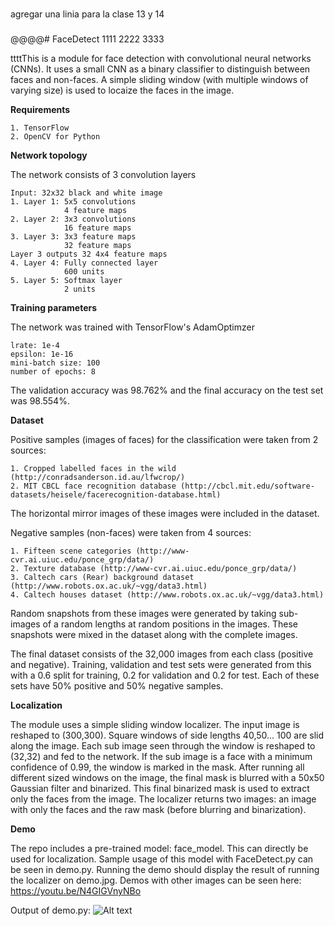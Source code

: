 #####
agregar una linia para la clase 13 y 14 
###
@@@@# FaceDetect
1111
2222
3333


ttttThis is a module for face detection with convolutional neural networks (CNNs). It uses a small CNN as a binary classifier to distinguish between faces and non-faces. A simple sliding window (with multiple windows of varying size) is used to locaize the faces in the image.

**Requirements**
    
    1. TensorFlow
    2. OpenCV for Python

**Network topology**

The network consists of 3 convolution layers

    Input: 32x32 black and white image
    1. Layer 1: 5x5 convolutions
                4 feature maps
    2. Layer 2: 3x3 convolutions
                16 feature maps
    3. Layer 3: 3x3 feature maps
                32 feature maps
    Layer 3 outputs 32 4x4 feature maps
    4. Layer 4: Fully connected layer
                600 units
    5. Layer 5: Softmax layer
                2 units

**Training parameters**

The network was trained with TensorFlow's AdamOptimzer 
    
    lrate: 1e-4
    epsilon: 1e-16
    mini-batch size: 100
    number of epochs: 8

The validation accuracy was 98.762% and the final accuracy on the test set was 98.554%.

**Dataset**

Positive samples (images of faces) for the classification were taken from 2 sources:

    1. Cropped labelled faces in the wild (http://conradsanderson.id.au/lfwcrop/)
    2. MIT CBCL face recognition database (http://cbcl.mit.edu/software-datasets/heisele/facerecognition-database.html)

The horizontal mirror images of these images were included in the dataset.

Negative samples (non-faces) were taken from 4 sources:

    1. Fifteen scene categories (http://www-cvr.ai.uiuc.edu/ponce_grp/data/)
    2. Texture database (http://www-cvr.ai.uiuc.edu/ponce_grp/data/)
    3. Caltech cars (Rear) background dataset (http://www.robots.ox.ac.uk/~vgg/data3.html)
    4. Caltech houses dataset (http://www.robots.ox.ac.uk/~vgg/data3.html)
    
Random snapshots from these images were generated by taking sub-images of a random lengths at random positions in the images. These snapshots were mixed in the dataset along with the complete images.

The final dataset consists of the 32,000 images from each class (positive and negative). Training, validation and test sets were generated from this with a 0.6 split for training, 0.2 for validation and 0.2 for test. Each of these sets have 50% positive and 50% negative samples.

**Localization**

The module uses a simple sliding window localizer. The input image is reshaped to (300,300). Square windows of side lengths 40,50... 100 are slid along the image. Each sub image seen through the window is reshaped to (32,32) and fed to the network. If the sub image is a face with a minimum confidence of 0.99, the window is marked in the mask. After running all different sized windows on the image, the final mask is blurred with a 50x50 Gaussian filter and binarized. This final binarized mask is used to extract only the faces from the image. The localizer returns two images: an image with only the faces and the raw mask (before blurring and binarization).

**Demo**

The repo includes a pre-trained model: face_model. This can directly be used for localization. Sample usage of this model with FaceDetect.py can be seen in demo.py. Running the demo should display the result of running the localizer on demo.jpg.
Demos with other images can be seen here: https://youtu.be/N4GIGVnyNBo 

Output of demo.py:
![Alt text](demo_result.png?raw=true)
